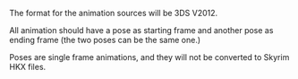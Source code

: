 The format for the animation sources will be 3DS V2012.

All animation should have a pose as starting frame and another pose as ending frame (the two poses can be the same one.)


Poses are single frame animations, and they will not be converted to Skyrim HKX files.
